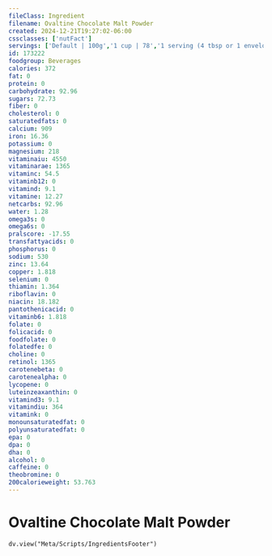 ```yaml
---
fileClass: Ingredient
filename: Ovaltine Chocolate Malt Powder
created: 2024-12-21T19:27:02-06:00
cssclasses: ['nutFact']
servings: ['Default | 100g','1 cup | 78','1 serving (4 tbsp or 1 envelope) | 21']
id: 173222
foodgroup: Beverages
calories: 372
fat: 0
protein: 0
carbohydrate: 92.96
sugars: 72.73
fiber: 0
cholesterol: 0
saturatedfats: 0
calcium: 909
iron: 16.36
potassium: 0
magnesium: 218
vitaminaiu: 4550
vitaminarae: 1365
vitaminc: 54.5
vitaminb12: 0
vitamind: 9.1
vitamine: 12.27
netcarbs: 92.96
water: 1.28
omega3s: 0
omega6s: 0
pralscore: -17.55
transfattyacids: 0
phosphorus: 0
sodium: 530
zinc: 13.64
copper: 1.818
selenium: 0
thiamin: 1.364
riboflavin: 0
niacin: 18.182
pantothenicacid: 0
vitaminb6: 1.818
folate: 0
folicacid: 0
foodfolate: 0
folatedfe: 0
choline: 0
retinol: 1365
carotenebeta: 0
carotenealpha: 0
lycopene: 0
luteinzeaxanthin: 0
vitamind3: 9.1
vitamindiu: 364
vitamink: 0
monounsaturatedfat: 0
polyunsaturatedfat: 0
epa: 0
dpa: 0
dha: 0
alcohol: 0
caffeine: 0
theobromine: 0
200calorieweight: 53.763
---
```


# Ovaltine Chocolate Malt Powder

```dataviewjs
dv.view("Meta/Scripts/IngredientsFooter")
```